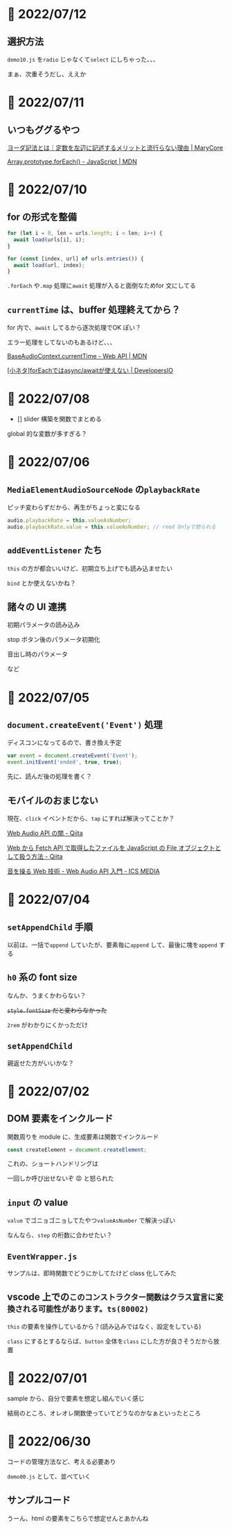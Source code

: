 # 📝 2022/07/12

## 選択方法

`demo10.js` を`radio` じゃなくて`select` にしちゃった、、、


まぁ、次重そうだし、ええか

# 📝 2022/07/11


## いつもググるやつ

[ヨーダ記法とは｜定数を左辺に記述するメリットと流行らない理由 | MaryCore](https://marycore.jp/coding/yoda-conditions/)


[Array.prototype.forEach() - JavaScript | MDN](https://developer.mozilla.org/ja/docs/Web/JavaScript/Reference/Global_Objects/Array/forEach)


# 📝 2022/07/10

## for の形式を整備

``` .js
for (let i = 0, len = urls.length; i < len; i++) {
  await load(urls[i], i);
}
```

``` .js
for (const [index, url] of urls.entries()) {
  await load(url, index);
}
```

`.forEach` や`.map` 処理に`await` 処理が入ると面倒なためfor 文にしてる

## `currentTime` は、buffer 処理終えてから？

for 内で、`await` してるから逐次処理でOK ぽい？

エラー処理をしてないのもあるけど、、、


[BaseAudioContext.currentTime - Web API | MDN](https://developer.mozilla.org/ja/docs/Web/API/BaseAudioContext/currentTime)

[[小ネタ]forEachではasync/awaitが使えない | DevelopersIO](https://dev.classmethod.jp/articles/foreach-async-await/)

# 📝 2022/07/08

- [] slider 構築を関数でまとめる

global 的な変数が多すぎる？

# 📝 2022/07/06

[<audio>: 埋め込み音声要素 - HTML: HyperText Markup Language | MDN](https://developer.mozilla.org/ja/docs/Web/HTML/Element/audio)

## `MediaElementAudioSourceNode` の`playbackRate`

ピッチ変わらずだから、再生がちょっと変になる

```.js
audio.playbackRate = this.valueAsNumber;
audio.playbackRate.value = this.valueAsNumber; // reed Onlyで怒られる
```

## `addEventListener` たち

`this` の方が都合いいけど、初期立ち上げでも読み込ませたい

`bind` とか使えないかね？

## 諸々の UI 連携

初期パラメータの読み込み

stop ボタン後のパラメータ初期化

音出し時のパラメータ

など

# 📝 2022/07/05

## `document.createEvent('Event')` 処理

ディスコンになってるので、書き換え予定

```.js
var event = document.createEvent('Event');
event.initEvent('ended', true, true);
```

先に、読んだ後の処理を書く？

## モバイルのおまじない

現在、`click` イベントだから、`tap` にすれば解決ってことか？

[Web Audio API の闇 - Qiita](https://qiita.com/zprodev/items/7fcd8335d7e8e613a01f)

[Web から Fetch API で取得したファイルを JavaScript の File オブジェクトとして扱う方法 - Qiita](https://qiita.com/riversun/items/284f44b0a9950e9bdae2)

[音を操る Web 技術 - Web Audio API 入門 - ICS MEDIA](https://ics.media/entry/200427/)

# 📝 2022/07/04

## `setAppendChild` 手順

以前は、一括で`append` していたが、要素毎に`append` して、最後に塊を`append` する

## `h0` 系の font size

なんか、うまくかわらない？

~~`style.fontSize` だと変わらなかった~~

`2rem` がわかりにくかっただけ

## `setAppendChild`

親返せた方がいいかな？

# 📝 2022/07/02

## DOM 要素をインクルード

関数周りを module に、生成要素は関数でインクルード

```.js
const createElement = document.createElement;
```

これの、ショートハンドリングは

一回しか呼び出せないぞ 😡 と怒られた

## `input` の value

`value` でゴニョゴニョしてたやつ`valueAsNumber` で解決っぽい

なんなら、`step` の桁数に合わせたい？

## `EventWrapper.js`

サンプルは、即時関数でどうにかしてたけど class 化してみた

## vscode 上での`このコンストラクター関数はクラス宣言に変換される可能性があります。ts(80002)`

`this` の要素を操作しているから？(読み込みではなく、設定をしている)

`class` にするとするならば、`button` 全体を`class` にした方が良さそうだから放置

# 📝 2022/07/01

sample から、自分で要素を想定し組んでいく感じ

結局のところ、オレオレ関数使っていてどうなのかなぁといったところ

# 📝 2022/06/30

コードの管理方法など、考える必要あり

`demo00.js` として、並べていく

## サンプルコード

うーん、html の要素をこちらで想定せんとあかんね

